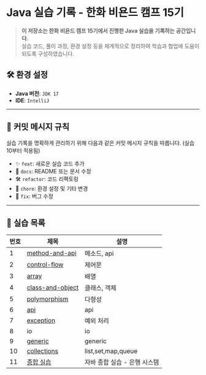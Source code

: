 # **Java 실습 기록 - 한화 비욘드 캠프 15기**

> **이 저장소는 한화 비욘드 캠프 15기에서 진행한 Java 실습을 기록하는 공간입니다.**  
> 실습 코드, 풀이 과정, 환경 설정 등을 체계적으로 정리하여 학습과 협업에 도움이 되도록 구성하였습니다.


## 🛠 **환경 설정**
- **Java 버전**: `JDK 17`
- **IDE**: `IntelliJ`

---

## 📜 **커밋 메시지 규칙**
실습 기록을 명확하게 관리하기 위해 다음과 같은 커밋 메시지 규칙을 따릅니다. (실습 10부터 적용됨)

- ✨ `feat`: 새로운 실습 코드 추가
- 📝 `docs`: README 또는 문서 수정
- 🛠 `refactor`: 코드 리팩토링
- 🚀 `chore`: 환경 설정 및 기타 변경
- 🐞 `fix`: 버그 수정

---

## 📂 **실습 목록**
| 번호 | 제목 | 설명 |
|------|------|------|
| 1 | [method-and-api](https://github.com/devyujinjeong/Java_practice/tree/main/chap03-method-and-api-practice-quiestion/src/main/java/com/greedy) | 메소드, api |
| 2 | [control-flow](https://github.com/devyujinjeong/Java_practice/tree/main/chap04-control-flow-practice) | 제어문 |
| 3 | [array](https://github.com/devyujinjeong/Java_practice/tree/main/chap05-array-practice) | 배열 |
| 4 | [class-and-object](https://github.com/devyujinjeong/Java_practice/tree/main/chap06-class-and-object-practice/src/main/java/com/dbwls) | 클래스, 객체 |
| 5 | [polymorphism](https://github.com/devyujinjeong/Java_practice/tree/main/chap08-polymorphism-practice) | 다형성 |
| 6 | [api](https://github.com/devyujinjeong/Java_practice/tree/main/chap09-api-practice) | api |
| 7 | [exception](https://github.com/devyujinjeong/Java_practice/tree/main/chap10-exception-practice) | 예외 처리 |
| 8 | io | io |
| 9 | [generic](https://github.com/devyujinjeong/Java_practice/tree/main/chap12-generics-practice) | generic |
| 10 | [collections](https://github.com/devyujinjeong/Java_practice/tree/main/chap13-collection-practice/src/main/java/com/dbwls/level01/basic) | list,set,map,queue |
| 11 | [종합 실습](https://github.com/devyujinjeong/Java_practice/tree/main/comprehensive_practice) | 자바 종합 실습 - 은행 시스템 |
